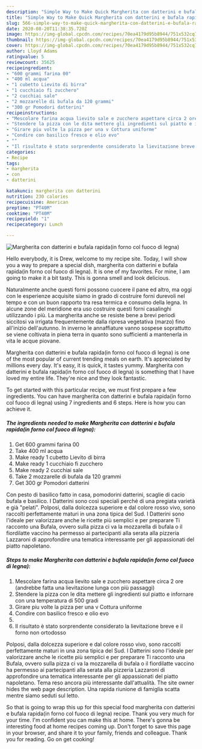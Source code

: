 ```yaml
---
description: "Simple Way to Make Quick Margherita con datterini e bufala rapida(in forno col fuoco di legna)"
title: "Simple Way to Make Quick Margherita con datterini e bufala rapida(in forno col fuoco di legna)"
slug: 566-simple-way-to-make-quick-margherita-con-datterini-e-bufala-rapidain-forno-col-fuoco-di-legna
date: 2020-08-20T11:38:35.720Z
image: https://img-global.cpcdn.com/recipes/70ea4179d95b8944/751x532cq70/margherita-con-datterini-e-bufala-rapidain-forno-col-fuoco-di-legna-recipe-main-photo.jpg
thumbnail: https://img-global.cpcdn.com/recipes/70ea4179d95b8944/751x532cq70/margherita-con-datterini-e-bufala-rapidain-forno-col-fuoco-di-legna-recipe-main-photo.jpg
cover: https://img-global.cpcdn.com/recipes/70ea4179d95b8944/751x532cq70/margherita-con-datterini-e-bufala-rapidain-forno-col-fuoco-di-legna-recipe-main-photo.jpg
author: Lloyd Adams
ratingvalue: 5
reviewcount: 35625
recipeingredient:
- "600 grammi farina 00"
- "400 ml acqua"
- "1 cubetto Lievito di birra"
- "1 cucchiaio fi zucchero"
- "2 cucchiai sale"
- "2 mozzarelle di bufala da 120 grammi"
- "300 gr Pomodori datterini"
recipeinstructions:
- "Mescolare farina acqua lievito sale e zucchero aspettare circa 2 ore (andrebbe fatta una lievitazione lunga con più passaggi)"
- "Stendere la pizza con le dita mettere gli ingredienti sul piatto e infornare con una temperatura di 500 gradi"
- "Girare piu volte la pizza per una v Cottura uniforme"
- "Condire con basilico fresco e olio evo"
- ""
- "Il risultato è stato sorprendente considerato la lievitazione breve e il forno non ortodosso"
categories:
- Recipe
tags:
- margherita
- con
- datterini

katakunci: margherita con datterini 
nutrition: 230 calories
recipecuisine: American
preptime: "PT40M"
cooktime: "PT40M"
recipeyield: "1"
recipecategory: Lunch

---
```



![Margherita con datterini e bufala rapida(in forno col fuoco di legna)](https://img-global.cpcdn.com/recipes/70ea4179d95b8944/751x532cq70/margherita-con-datterini-e-bufala-rapidain-forno-col-fuoco-di-legna-recipe-main-photo.jpg)

Hello everybody, it is Drew, welcome to my recipe site. Today, I will show you a way to prepare a special dish, margherita con datterini e bufala rapida(in forno col fuoco di legna). It is one of my favorites. For mine, I am going to make it a bit tasty. This is gonna smell and look delicious.

Naturalmente anche questi forni possono cuocere il pane ed altro, ma oggi con le esperienze acquisite siamo in grado di costruire forni durevoli nel tempo e con un buon rapporto tra resa termica e consumo della legna. In alcune zone del meridione era uso costruire questi forni casalinghi utilizzando i più. La margherita anche se resiste bene a brevi periodi siccitosi va irrigata frequentemente dalla ripresa vegetativa (marzo) fino all&#39;inizio dell&#39;autunno. In inverno le annaffiature vanno sospese soprattutto se viene coltivata in piena terra in quanto sono sufficienti a mantenerla in vita le acque piovane.

Margherita con datterini e bufala rapida(in forno col fuoco di legna) is one of the most popular of current trending meals on earth. It's appreciated by millions every day. It's easy, it is quick, it tastes yummy. Margherita con datterini e bufala rapida(in forno col fuoco di legna) is something that I have loved my entire life. They're nice and they look fantastic.


To get started with this particular recipe, we must first prepare a few ingredients. You can have margherita con datterini e bufala rapida(in forno col fuoco di legna) using 7 ingredients and 6 steps. Here is how you can achieve it.

<!--inarticleads1-->

##### The ingredients needed to make Margherita con datterini e bufala rapida(in forno col fuoco di legna):

1. Get 600 grammi farina 00
1. Take 400 ml acqua
1. Make ready 1 cubetto Lievito di birra
1. Make ready 1 cucchiaio fi zucchero
1. Make ready 2 cucchiai sale
1. Take 2 mozzarelle di bufala da 120 grammi
1. Get 300 gr Pomodori datterini


Con pesto di basilico fatto in casa, pomodorini datterini, scaglie di cacio bufala e basilico. I Datterini sono così speciali perché di una pregiata varietà e già &#34;pelati&#34;. Polposi, dalla dolcezza superiore e dal colore rosso vivo, sono raccolti perfettamente maturi in una zona tipica del Sud. I Datterini sono l&#39;ideale per valorizzare anche le ricette più semplici e per preparare Ti racconto una Bufala, ovvero sulla pizza ci va la mozzarella di bufala o il fiordilatte vaccino ha permesso ai partecipanti alla serata alla pizzeria Lazzaroni di approfondire una tematica interessante per gli appassionati del piatto napoletano. 

<!--inarticleads2-->

##### Steps to make Margherita con datterini e bufala rapida(in forno col fuoco di legna):

1. Mescolare farina acqua lievito sale e zucchero aspettare circa 2 ore (andrebbe fatta una lievitazione lunga con più passaggi)
1. Stendere la pizza con le dita mettere gli ingredienti sul piatto e infornare con una temperatura di 500 gradi
1. Girare piu volte la pizza per una v Cottura uniforme
1. Condire con basilico fresco e olio evo
1. 
1. Il risultato è stato sorprendente considerato la lievitazione breve e il forno non ortodosso


Polposi, dalla dolcezza superiore e dal colore rosso vivo, sono raccolti perfettamente maturi in una zona tipica del Sud. I Datterini sono l&#39;ideale per valorizzare anche le ricette più semplici e per preparare Ti racconto una Bufala, ovvero sulla pizza ci va la mozzarella di bufala o il fiordilatte vaccino ha permesso ai partecipanti alla serata alla pizzeria Lazzaroni di approfondire una tematica interessante per gli appassionati del piatto napoletano. Tema reso ancora più interessante dall&#39;attualità. The site owner hides the web page description. Una rapida riunione di famiglia scatta mentre siamo seduti sul letto. 

So that is going to wrap this up for this special food margherita con datterini e bufala rapida(in forno col fuoco di legna) recipe. Thank you very much for your time. I'm confident you can make this at home. There's gonna be interesting food at home recipes coming up. Don't forget to save this page in your browser, and share it to your family, friends and colleague. Thank you for reading. Go on get cooking!
